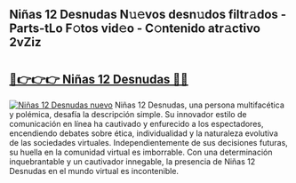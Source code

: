 ## Niñas 12 Desnudas N𝚞𝚎vos desn𝚞dos filtr𝚊dos - Parts-tLo F𝚘tos vid𝚎o - C𝚘ntenido atr𝚊ctivo 2vZiz

# <h2><a href="http://mb7au8.tromn.icu/?c=Ni%c3%b1as+12+Desnudas">🔗👉👉👉 Niñas 12 Desnudas 🔗🔗</a></h2>

[![Niñas 12 Desnudas nuevo](https://i.imgur.com/pEAQMta.gif)](http://mb7au8.tromn.icu/?c=Ni%c3%b1as+12+Desnudas)
Niñas 12 Desnudas, una persona multifacética y polémica, desafía la descripción simple. Su innovador estilo de comunicación en línea ha cautivado y enfurecido a los espectadores, encendiendo debates sobre ética, individualidad y la naturaleza evolutiva de las sociedades virtuales. Independientemente de sus decisiones futuras, su huella en la comunidad virtual es imborrable. Con una determinación inquebrantable y un cautivador innegable, la presencia de Niñas 12 Desnudas en el mundo virtual es incontenible.
